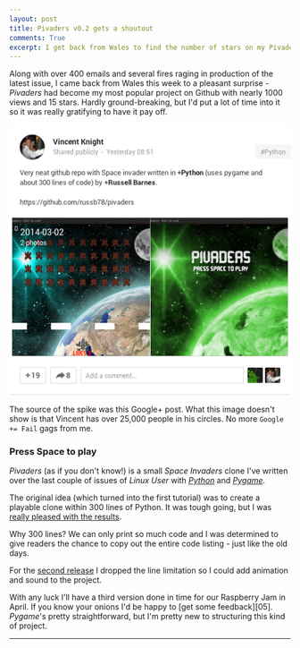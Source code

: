 ```yaml
---
layout: post
title: Pivaders v0.2 gets a shoutout
comments: True
excerpt: I get back from Wales to find the number of stars on my Pivaders Github page had tripled...
---
```


Along with over 400 emails and several fires raging in production of the latest issue, I came back from Wales this week to a pleasant surprise - *Pivaders* had become my most popular project on Github with nearly 1000 views and 15 stars. Hardly ground-breaking, but I'd put a lot of time into it so it was really gratifying to have it pay off.

![Google Plus](/assets/pivaders_google_plus.png "Thanks Vincent!")

The source of the spike was this Google+ post.
What this image doesn't show is that Vincent has over 25,000 people in his circles. 
No more `Google += Fail` gags from me. 

### Press Space to play
*Pivaders* (as if you don't know!) is a small *Space Invaders* clone I've written over the last couple of issues of *Linux User* with [*Python*][1] and [*Pygame*][2]. 

The original idea (which turned into the first tutorial) was to create a playable clone within 300 lines of Python. It was tough going, but I was [really pleased with the results][3]. 

Why 300 lines? We can only print so much code and I was determined to give readers the chance to copy out the entire code listing - just like the old days.

For the [second release][4] I dropped the line limitation so I could add animation and sound to the project. 

With any luck I'll have a third version done in time for our Raspberry Jam in April. If you know your onions I'd be happy to [get some feedback][05]. *Pygame*'s pretty straightforward, but I'm pretty new to structuring this kind of project. 


[1]: http://python.org "Python homepage"
[2]: http://pygame.org "Pygame homepage"
[3]: https://github.com/russb78/pivaders/releases/tag/0.1 "Pivaders v0.1"
[4]: https://github.com/russb78/pivaders/releases/tag/0.1 "Pivaders v0.2"
[5]: https://github.com/russb78/pivaders "Be gentle with me"

---